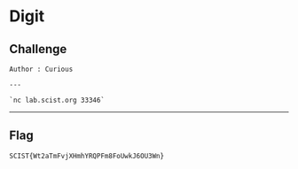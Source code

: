 # Digit

## Challenge
```
Author : Curious

---

`nc lab.scist.org 33346`
```

---
## Flag
```
SCIST{Wt2aTmFvjXHmhYRQPFm8FoUwkJ6OU3Wn}
```